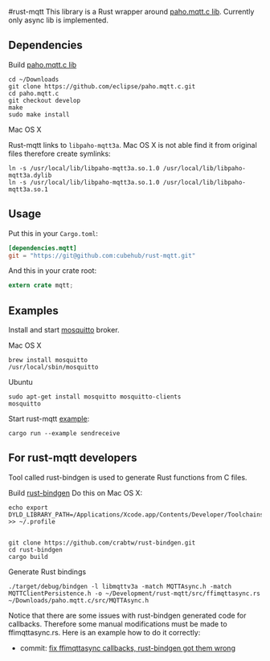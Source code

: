 #rust-mqtt
This library is a Rust wrapper around [paho.mqtt.c lib](https://github.com/eclipse/paho.mqtt.c).
Currently only async lib is implemented.

## Dependencies

Build [paho.mqtt.c lib](https://github.com/eclipse/paho.mqtt.c)

    cd ~/Downloads
    git clone https://github.com/eclipse/paho.mqtt.c.git
    cd paho.mqtt.c
    git checkout develop
    make
    sudo make install

Mac OS X

Rust-mqtt links to `libpaho-mqtt3a`. Mac OS X is not able find it from original files therefore create symlinks:

    ln -s /usr/local/lib/libpaho-mqtt3a.so.1.0 /usr/local/lib/libpaho-mqtt3a.dylib
    ln -s /usr/local/lib/libpaho-mqtt3a.so.1.0 /usr/local/lib/libpaho-mqtt3a.so.1

## Usage
Put this in your `Cargo.toml`:

```toml
[dependencies.mqtt]
git = "https://git@github.com:cubehub/rust-mqtt.git"
```

And this in your crate root:

```rust
extern crate mqtt;
```

## Examples

Install and start [mosquitto](http://mosquitto.org) broker.

Mac OS X

    brew install mosquitto
    /usr/local/sbin/mosquitto

Ubuntu

    sudo apt-get install mosquitto mosquitto-clients
    mosquitto

Start rust-mqtt [example](https://github.com/cubehub/rust-mqtt/blob/master/examples/sendreceive.rs):

    cargo run --example sendreceive


## For rust-mqtt developers

Tool called rust-bindgen is used to generate Rust functions from C files.

Build [rust-bindgen](https://github.com/crabtw/rust-bindgen)
Do this on Mac OS X:

    echo export DYLD_LIBRARY_PATH=/Applications/Xcode.app/Contents/Developer/Toolchains/XcodeDefault.xctoolchain/usr/lib/:$DYLD_LIBRARY_PATH >> ~/.profile


    git clone https://github.com/crabtw/rust-bindgen.git
    cd rust-bindgen
    cargo build

Generate Rust bindings

    ./target/debug/bindgen -l libmqttv3a -match MQTTAsync.h -match MQTTClientPersistence.h -o ~/Development/rust-mqtt/src/ffimqttasync.rs  ~/Downloads/paho.mqtt.c/src/MQTTAsync.h

Notice that there are some issues with rust-bindgen generated code for callbacks. Therefore some manual modifications must be made to ffimqttasync.rs. Here is an example how to do it correctly:

* commit: [fix ffimqttasync callbacks, rust-bindgen got them wrong](https://github.com/cubehub/rust-mqtt/commit/b3172439b11a4faff66750ece80371a90c34a0f9)
